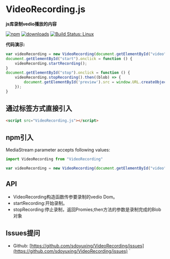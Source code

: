# VideoRecording.js

**js库录制vedio播放的内容**


[![npm](https://img.shields.io/npm/v/recordrtc.svg)](https://npmjs.org/package/recordrtc) [![downloads](https://img.shields.io/npm/dm/recordrtc.svg)](https://npmjs.org/package/recordrtc) [![Build Status: Linux](https://travis-ci.org/muaz-khan/RecordRTC.png?branch=master)](https://travis-ci.org/muaz-khan/RecordRTC)

**代码演示:**

```javascript
var videoRecording = new VideoRecording(document.getElementById("video"))
document.getElementById("start").onclick = function () {
    videoRecording.startRecording();
}
document.getElementById("stop").onclick = function () {
    videoRecording.stopRecording().then((blob) => {
        document.getElementById('preview').src = window.URL.createObjectURL(blob);
    });
}
```


<!-- ## Browsers Support

| Browser        | Operating System                    | Features               |
| -------------  |-------------                        |---------------------   |
| Google Chrome  | Windows + macOS + Ubuntu + Android  |  video |
| Firefox        | Windows + macOS + Ubuntu + Android  |  video |
| Opera          | Windows + macOS + Ubuntu + Android  |  video  |
| Edge (new)     | Windows (7 or 8 or 10) and MacOSX   | video  |
| Safari         | macOS + iOS (iPhone/iPad)           |  video  | -->



## 通过标签方式直接引入

```html
<script src="VideoRecording.js"></script>
```


## npm引入

MediaStream parameter accepts following values:

```javascript
import VideoRecording from "VideoRecording"

var videoRecording = new VideoRecording(document.getElementById("video"))
```

## API

* VideoRecording构造函数传参要录制的vedio Dom。
* startRecording:开始录制。
* stopRecording:停止录制，返回Promies;then方法的参数是录制完成的Blob对象

## Issues提问

* Github: [https://github.com/sdoyuxing/VideoRecording/issues](https://github.com/sdoyuxing/VideoRecording/issues)
`





